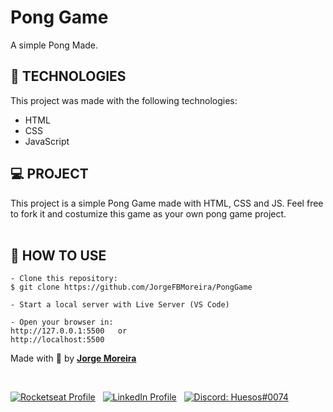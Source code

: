# Pong Game

A simple Pong Made.



## 📑 TECHNOLOGIES

This project was made with the following technologies:
- HTML
- CSS
- JavaScript



## 💻 PROJECT

This project is a simple Pong Game made with HTML, CSS and JS. Feel free to fork it and costumize this game as your own pong game project.
<br><br>



## 💼 HOW TO USE
```
- Clone this repository:
$ git clone https://github.com/JorgeFBMoreira/PongGame

- Start a local server with Live Server (VS Code)

- Open your browser in:
http://127.0.0.1:5500   or
http://localhost:5500
```



Made with 💜 by **[Jorge Moreira](https://www.linkedin.com/in/jorge-moreira-65123521a/)**

<br>

[![Rocketseat Profile](https://img.shields.io/badge/🚀-Rocketseat-9300ef?style=flat&labelColor=0D0D0D)](https://app.rocketseat.com.br/me/jorge-moreira) &nbsp;
[![LinkedIn Profile](https://img.shields.io/badge/-Jorge%20Moreira-0a66c2?style=flat&labelColor=0D0D0D&logo=Linkedin&Color=white)](https://www.linkedin.com/in/jorge-moreira-65123521a/) &nbsp;
[![Discord: Huesos#0074](https://img.shields.io/badge/-Huesos%231864-4266e5?style=flat&labelColor=0D0D0D&logo=Discord&Color=white)](#) &nbsp;